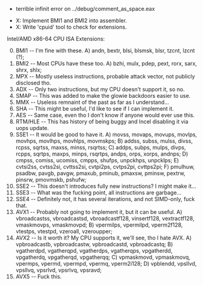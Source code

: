+ terrible infinit error on ../debug/comment\_as\_space.eax

- X: Implement BMI1 and BMI2 into assembler.
- X: Write 'cpuid' tool to check for extensions.

Intel/AMD x86-64 CPU ISA Extensions:

0) BMI1 -- I'm fine with these.
    A) andn, bextr, blsi, blsmsk, blsr, tzcnt, lzcnt (?);
1) BMI2 -- Most CPUs have these too.
    A) bzhi, mulx, pdep, pext, rorx, sarx, shrx, shlx;
2) MPX -- Mostly useless instructions, probable attack vector, not publicly disclosed tho.
3) ADX -- Only two instructions, but my CPU doesn't support it, so no.
4) SMAP -- This was added to make the glowie backdoors easier to use.
5) MMX -- Useless remnaint of the past as far as I understand...
6) SHA -- This might be useful, I'd like to see if I can implement it.
7) AES -- Same case, even tho I don't know if anyone would ever use this.
8) RTM/HLE -- This has history of being buggy and Incel disabling it via uops update.
9) SSE1 -- It would be good to have it.
    A) movss, movaps, movups, movlps, movhps, movlhps, movhlps, movmskps;
    B) addss, subss, mulss, divss, rcpss, sqrtss, maxss, minss, rsqrtss;
    C) addps, subps, mulps, divps, rcpps, sqrtps, maxps, minps, rsqrtps, andps, orps, xorps, andnps;
    D) cmpss, comiss, ucomiss, cmpps, shufps, unpckhps, unpcklps;
    E) cvtsi2ss, cvtss2si, cvttss2si, cvtpi2ps, cvtps2pi, cvttps2pi;
    F) pmulhuw, psadbw, pavgb, pavgw, pmaxub, pminub, pmaxsw, pminsw, pextrw, pinsrw, pmovmskb, pshufw;
10) SSE2 -- This doesn't introduces fully new instructions? I might make it...
11) SSE3 -- What was the fucking point, all instructions are garbage...
12) SSE4 -- Definitely not, it has several iterations, and not SIMD-only, fuck that.
13) AVX1 -- Probably not going to implement it, but it can be useful.
    A) vbroadcastss, vbroadcastsd, vbroadcastf128, vinsertf128, vextractf128, vmaskmovps, vmaskmovpd;
    B) vpermilps, vpermilpd, vperm2f128, vtestps, vtestpd, vzeroall, vzeroupper;
14) AVX2 -- Is it worth it? My CPU supports it, we'll see, tho I hate AVX.
    A) vpbroadcastb, vpbroadcastw, vpbroadcastd, vpbroadcastq;
    B) vgatherdpd, vgatherqpd, vgatherdps, vgatherqps, vpgatherdd, vpgatherdq, vpgatherqd, vpgatherqq;
    C) vpmaskmovd, vpmaskmovq, vpermps, vpermd, vpermpd, vpermq, vperm2i128;
    D) vpblendd, vpsllvd, vpsllvq, vpsrlvd, vpsrlvq, vpsravd;
15) AVX5 -- Fuck this.
